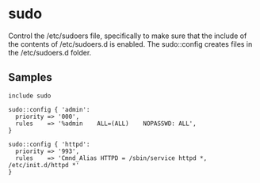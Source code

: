 sudo
====

Control the /etc/sudoers file, specifically to make sure that the include of the
contents of /etc/sudoers.d is enabled. The sudo::config creates files in the
/etc/sudoers.d folder.

Samples
-------
```
include sudo
```
```
sudo::config { 'admin':
  priority => '000',
  rules    => '%admin    ALL=(ALL)    NOPASSWD: ALL',
}
```
```
sudo::config { 'httpd':
  priority => '993',
  rules    => 'Cmnd_Alias HTTPD = /sbin/service httpd *, /etc/init.d/httpd *'
}
```
